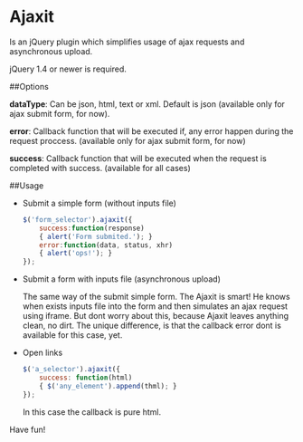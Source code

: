 Ajaxit 
======
Is an jQuery plugin which simplifies usage of ajax requests and asynchronous upload.


jQuery 1.4 or newer is required.


##Options

**dataType**: Can be json, html, text or xml. Default is json (available only for ajax submit form, for now).

**error**: Callback function that will be executed if, any error happen during the request proccess. (available only for ajax submit form, for now)

**success**: Callback function that will be executed when the request is completed with success. (available for all cases)

##Usage
	
- Submit a simple form (without inputs file)
	
    ```javascript	
    $('form_selector').ajaxit({
    	success:function(response)
    	{ alert('Form submited.'); }
    	error:function(data, status, xhr)
    	{ alert('ops!'); }
    });
    ```
	
- Submit a form with inputs file (asynchronous upload)
		
    The same way of the submit simple form. The Ajaxit is smart! He knows when exists inputs file into the form and then simulates an ajax request using iframe. But dont worry about this, because Ajaxit leaves anything clean, no dirt. The unique difference, is that the callback error dont is available for this case, yet.
	
- Open links
	
    ```javascript
    $('a_selector').ajaxit({ 
        success: function(html)
        { $('any_element').append(thml); } 
    });
    ```
	In this case the callback is pure html.
		

Have fun!
